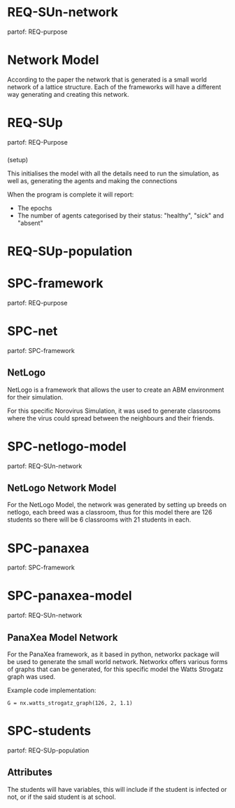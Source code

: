 # REQ-SUn-network
partof: REQ-purpose
###
# Network Model

According to the paper the network that is generated is a small world network of a lattice structure. Each of the frameworks will have a different way generating and creating this network.


# REQ-SUp
partof: REQ-Purpose
###
(setup)

This initialises the model with all the details need to run the simulation, as well as, generating the agents and making the connections

When the program is complete it will report:
- The epochs
- The number of agents categorised by their status: "healthy", "sick" and "absent"


# REQ-SUp-population


# SPC-framework
partof: REQ-purpose
###


# SPC-net
partof: SPC-framework
###
## NetLogo

NetLogo is a framework that allows the user to create an ABM environment for their simulation. 

For this specific Norovirus Simulation, it was used to generate classrooms where the virus could spread between the neighbours and their friends.


# SPC-netlogo-model
partof: REQ-SUn-network
###
## NetLogo Network Model

For the NetLogo Model, the network was generated by setting up breeds on netlogo, each breed was a classroom, thus for this model there are 126 students so there will be 6 classrooms with 21 students in each.


# SPC-panaxea
partof: SPC-framework
###


# SPC-panaxea-model
partof: REQ-SUn-network
###
## PanaXea Model Network

For the PanaXea framework, as it based in python, networkx package will be used to generate the small world network. Networkx offers various forms of graphs that can be generated, for this specific model the Watts Strogatz graph was used. 

Example code implementation:

  `G = nx.watts_strogatz_graph(126, 2, 1.1) `


# SPC-students
partof: REQ-SUp-population
###
## Attributes

The students will have variables, this will include if the student is infected or not, or if the said student is at school.